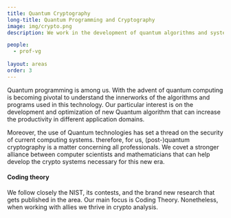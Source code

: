 ```yaml
---
title: Quantum Cryptography
long-title: Quantum Programming and Cryptography
image: img/crypto.png
description: We work in the development of quantum algorithms and systems, focused on (post-) quantum cryptography systems and crypto analysis. 

people:
  - prof-vg
  
layout: areas
order: 3
---
```


Quantum programming is among us. With the advent of quantum computing is becoming pivotal to understand the innerworks of the algorithms and programs used in this technology. Our particular interest is on the development and optimization of new Quantum algorithm that can increase the productivity in different application domains.

Moreover, the use of Quantum technologies has set a thread on the security of current computing systems. therefore, for us, (post-)quantum cryptography is a matter concerning all professionals. We covet a stronger alliance between computer scientists and mathematicians that can help develop the crypto systems necessary for this new era.

#### Coding theory

We follow closely the NIST, its contests, and the brand new research that gets published in the area. Our main focus is Coding Theory. Nonetheless, when working with allies we thrive in crypto analysis.
